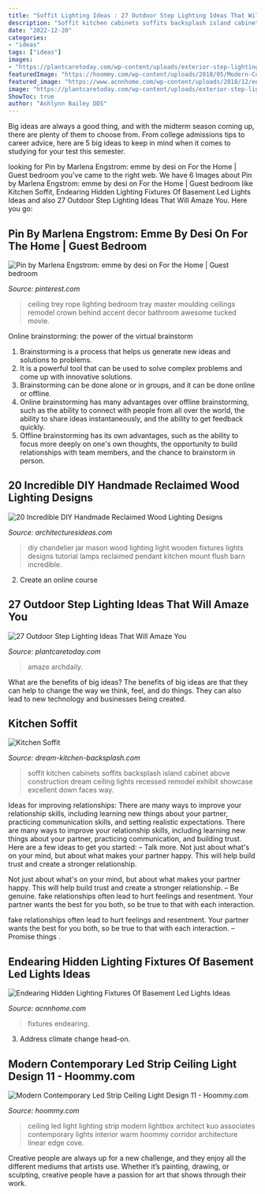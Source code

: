 ```yaml
---
title: "Soffit Lighting Ideas : 27 Outdoor Step Lighting Ideas That Will Amaze You"
description: "Soffit kitchen cabinets soffits backsplash island cabinet above construction dream ceiling lights recessed remodel exhibit showcase excellent down faces way"
date: "2022-12-20"
categories:
- "ideas"
tags: ["ideas"]
images:
- "https://plantcaretoday.com/wp-content/uploads/exterior-step-lighting.jpg"
featuredImage: "https://hoommy.com/wp-content/uploads/2018/05/Modern-Contemporary-Led-Strip-Ceiling-Light-Design-11.jpg"
featured_image: "https://www.acnnhome.com/wp-content/uploads/2018/12/endearing-hidden-lighting-fixtures-of-basement-led-lights-ideas-basement-masters-rh-645-738x658.jpg"
image: "https://plantcaretoday.com/wp-content/uploads/exterior-step-lighting.jpg"
ShowToc: true
author: "Ashlynn Bailey DDS"
---
```



Big ideas are always a good thing, and with the midterm season coming up, there are plenty of them to choose from. From college admissions tips to career advice, here are 5 big ideas to keep in mind when it comes to studying for your test this semester.

	

		
looking for Pin by Marlena Engstrom: emme by desi on For the Home | Guest bedroom you've came to the right web. We have 6 Images about Pin by Marlena Engstrom: emme by desi on For the Home | Guest bedroom like Kitchen Soffit, Endearing Hidden Lighting Fixtures Of Basement Led Lights Ideas and also 27 Outdoor Step Lighting Ideas That Will Amaze You. Here you go:
		
    
## Pin By Marlena Engstrom: Emme By Desi On For The Home | Guest Bedroom

<img loading=lazy src="https://i.pinimg.com/736x/fc/4b/cc/fc4bccd94b345f50a88b58a379512241--trey-ceiling-ideas-rope-lighting.jpg" onerror="this.onerror=null;this.src='https://tse3.mm.bing.net/th?id=OIP.xmxn_HEi2CAkWrdjkJo4mgHaHa&amp;pid=15.1';" alt="Pin by Marlena Engstrom: emme by desi on For the Home | Guest bedroom">

_Source: pinterest.com_

>ceiling trey rope lighting bedroom tray master moulding ceilings remodel crown behind accent decor bathroom awesome tucked movie. 

	

Online brainstorming: the power of the virtual brainstorm
1. Brainstorming is a process that helps us generate new ideas and solutions to problems.
2. It is a powerful tool that can be used to solve complex problems and come up with innovative solutions.
3. Brainstorming can be done alone or in groups, and it can be done online or offline.
4. Online brainstorming has many advantages over offline brainstorming, such as the ability to connect with people from all over the world, the ability to share ideas instantaneously, and the ability to get feedback quickly.
5. Offline brainstorming has its own advantages, such as the ability to focus more deeply on one's own thoughts, the opportunity to build relationships with team members, and the chance to brainstorm in person.

    
## 20 Incredible DIY Handmade Reclaimed Wood Lighting Designs

<img loading=lazy src="http://architecturesideas.com/wp-content/uploads/2017/06/3-64.jpg" onerror="this.onerror=null;this.src='https://tse3.mm.bing.net/th?id=OIP.yNrDGC6OYiW9dQQVcmAb-wHaFj&amp;pid=15.1';" alt="20 Incredible DIY Handmade Reclaimed Wood Lighting Designs">

_Source: architecturesideas.com_

>diy chandelier jar mason wood lighting light wooden fixtures lights designs tutorial lamps reclaimed pendant kitchen mount flush barn incredible. 

	

2. Create an online course

    
## 27 Outdoor Step Lighting Ideas That Will Amaze You

<img loading=lazy src="https://plantcaretoday.com/wp-content/uploads/exterior-step-lighting.jpg" onerror="this.onerror=null;this.src='https://tse4.mm.bing.net/th?id=OIP.eAFktyQJKqb5FSlA7YH0AQHaLH&amp;pid=15.1';" alt="27 Outdoor Step Lighting Ideas That Will Amaze You">

_Source: plantcaretoday.com_

>amaze archdaily. 

	

What are the benefits of big ideas?
The benefits of big ideas are that they can help to change the way we think, feel, and do things. They can also lead to new technology and businesses being created.

    
## Kitchen Soffit

<img loading=lazy src="https://www.dream-kitchen-backsplash.com/images/kitchen-soffit-with-soffit-over-island.jpg" onerror="this.onerror=null;this.src='https://tse2.mm.bing.net/th?id=OIP.nAOZt0zQ_RzrCqom3aNf8wHaFx&amp;pid=15.1';" alt="Kitchen Soffit">

_Source: dream-kitchen-backsplash.com_

>soffit kitchen cabinets soffits backsplash island cabinet above construction dream ceiling lights recessed remodel exhibit showcase excellent down faces way. 

	

Ideas for improving relationships: There are many ways to improve your relationship skills, including learning new things about your partner, practicing communication skills, and setting realistic expectations.
There are many ways to improve your relationship skills, including learning new things about your partner, practicing communication, and building trust. Here are a few ideas to get you started: 
     – Talk more. Not just about what's on your mind, but about what makes your partner happy. This will help build trust and create a stronger relationship.

Not just about what's on your mind, but about what makes your partner happy. This will help build trust and create a stronger relationship. – Be genuine. fake relationships often lead to hurt feelings and resentment. Your partner wants the best for you both, so be true to that with each interaction.

fake relationships often lead to hurt feelings and resentment. Your partner wants the best for you both, so be true to that with each interaction. – Promise things .

    
## Endearing Hidden Lighting Fixtures Of Basement Led Lights Ideas

<img loading=lazy src="https://www.acnnhome.com/wp-content/uploads/2018/12/endearing-hidden-lighting-fixtures-of-basement-led-lights-ideas-basement-masters-rh-645-738x658.jpg" onerror="this.onerror=null;this.src='https://tse2.mm.bing.net/th?id=OIP.uv6oUPlzhyx_AEVO8Q38ugHaGm&amp;pid=15.1';" alt="Endearing Hidden Lighting Fixtures Of Basement Led Lights Ideas">

_Source: acnnhome.com_

>fixtures endearing. 

	

3. Address climate change head-on. 

    
## Modern Contemporary Led Strip Ceiling Light Design 11 - Hoommy.com

<img loading=lazy src="https://hoommy.com/wp-content/uploads/2018/05/Modern-Contemporary-Led-Strip-Ceiling-Light-Design-11.jpg" onerror="this.onerror=null;this.src='https://tse3.mm.bing.net/th?id=OIP.FLNzNJQAFmhEibdY6PQ5owHaJ4&amp;pid=15.1';" alt="Modern Contemporary Led Strip Ceiling Light Design 11 - Hoommy.com">

_Source: hoommy.com_

>ceiling led light lighting strip modern lightbox architect kuo associates contemporary lights interior warm hoommy corridor architecture linear edge cove. 

	

Creative people are always up for a new challenge, and they enjoy all the different mediums that artists use. Whether it’s painting, drawing, or sculpting, creative people have a passion for art that shows through their work.

